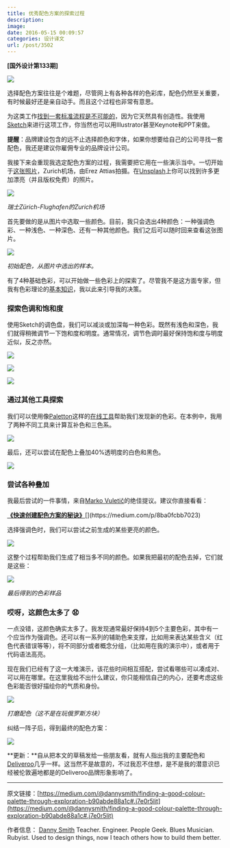 ```yaml
---
title: 优秀配色方案的探索过程
description: 
image: 
date: 2016-05-15 00:09:57
categories: 设计译文
url: /post/3502
---
```


**[国外设计第133期]**

![](https://storage.fleek-internal.com/0a3a8890-e65e-47ce-93d7-0442b9209d38-bucket/blog/posts/2016-05/05-11/1-XWDMzvBFKfF_Mf6ix1nf9A.jpeg)

选择配色方案往往是个难题，尽管网上有各种各样的色彩库，配色仍然至关重要，有时候最好还是亲自动手。而且这个过程也非常有意思。

为这类工作[找到一套标准流程是不可能的](http://www.firebrand.co.uk/process.asp)，因为它天然具有创造性。我使用[Sketch](http://sketchapp.com)来进行这项工作，你当然也可以用Illustrator甚至Keynote和PPT来做。

**提醒**：品牌建设包含的远不止选择颜色和字体，如果你想要给自己的公司寻找一套配色，我还是建议你雇佣专业的品牌设计公司。

我接下来会重现我选定配色方案的过程，我需要把它用在一些演示当中。一切开始于[这张照片](https://unsplash.com/photos/KqVHRmHVwwM)，Zurich机场，由Erez Attias拍摄。在[Unsplash](https://unsplash.com)上你可以找到许多更加漂亮（并且版权免费）的照片。

![](https://storage.fleek-internal.com/0a3a8890-e65e-47ce-93d7-0442b9209d38-bucket/blog/posts/2016-05/05-11/1-VHoHvr8JQjNoNxcaVA9u2g.jpeg)

*瑞士Zürich-Flughafen的Zurich机场*

首先要做的是从图片中选取一些颜色。目前，我只会选出4种颜色：一种强调色彩、一种浅色、一种深色、还有一种其他颜色。我们之后可以随时回来查看这张图片。

![](https://storage.fleek-internal.com/0a3a8890-e65e-47ce-93d7-0442b9209d38-bucket/blog/posts/2016-05/05-11/1-KTfLVZkGqqb02Tm0lKP6hA.png)

*初始配色，从图片中选出的样本。*

有了4种基础色彩，可以开始做一些色彩上的探索了。尽管我不是这方面专家，但我有色彩理论的[基本知识](https://www.smashingmagazine.com/2010/02/color-theory-for-designer-part-3-creating-your-own-color-palettes/)，我以此来引导我的决策。

### 探索色调和饱和度

使用Sketch的调色盘，我们可以减淡或加深每一种色彩。既然有浅色和深色，我们就得稍微调节一下饱和度和明度。通常情况，调节色调时最好保持饱和度与明度近似，反之亦然。

![](https://storage.fleek-internal.com/0a3a8890-e65e-47ce-93d7-0442b9209d38-bucket/blog/posts/2016-05/05-11/1-hrkOFdrzGPhOIV8GYzpi1A.png)

![](https://storage.fleek-internal.com/0a3a8890-e65e-47ce-93d7-0442b9209d38-bucket/blog/posts/2016-05/05-11/1-syH0srvgPs9NYU1tlxECqQ.png)

![](https://storage.fleek-internal.com/0a3a8890-e65e-47ce-93d7-0442b9209d38-bucket/blog/posts/2016-05/05-11/1-fevfYlI9rRjJ5iCSbcZOUQ.png)

### 通过其他工具探索

我们可以使用像[Paletton](http://paletton.com)这样的[在线工具](http://www.sessions.edu/color-calculator)帮助我们发现新的色彩。在本例中，我用了两种不同工具来计算互补色和三色系。

![](https://storage.fleek-internal.com/0a3a8890-e65e-47ce-93d7-0442b9209d38-bucket/blog/posts/2016-05/05-11/1--6vH4MJdXVHxr-mvilCvdQ.png)

最后，还可以尝试在配色上叠加40%透明度的白色和黑色。

![](https://storage.fleek-internal.com/0a3a8890-e65e-47ce-93d7-0442b9209d38-bucket/blog/posts/2016-05/05-11/1--vyvYrSOi8LJNYVm4Oxkww.png)

### 尝试各种叠加

我最后尝试的一件事情，来自[Marko Vuletič](https://medium.com/@markoxvee)的绝佳提议。建议你直接看看：

[**《快速创建配色方案的秘诀》**](https://medium.com/p/8ba0fcbb7023 "https://medium.com/p/8ba0fcbb7023")[](https://medium.com/p/8ba0fcbb7023)

选择强调色时，我们可以尝试之前生成的某些更亮的颜色。

![](https://storage.fleek-internal.com/0a3a8890-e65e-47ce-93d7-0442b9209d38-bucket/blog/posts/2016-05/05-11/1-Bx8AvMNcXPWljOgg_bi3HA.png)

这整个过程帮助我们生成了相当多不同的颜色。如果我把最初的配色去掉，它们就是这些：

![](https://storage.fleek-internal.com/0a3a8890-e65e-47ce-93d7-0442b9209d38-bucket/blog/posts/2016-05/05-11/1-yAmiyOuq-n8bNnXzhkPZPQ.png)

*最后得到的色彩样品*

### 哎呀，这颜色太多了 😧

一点没错，这颜色确实太多了。我发现通常最好保持4到5个主要色彩，其中有一个应当作为强调色。还可以有一系列的辅助色来支撑，比如用来表达某些含义（红色代表错误等等），将不同部分或者概念分组，（比如用在我的演示中），或者用于代码语法高亮。

现在我们已经有了这一大堆演示，该花些时间相互搭配，尝试看哪些可以凑成对、可以用在哪里。在这里我给不出什么建议，你只能相信自己的内心，还要考虑这些色彩能否很好描绘你的气质和身份。

![](https://storage.fleek-internal.com/0a3a8890-e65e-47ce-93d7-0442b9209d38-bucket/blog/posts/2016-05/05-11/1-NhYQLJJ2HC1dkaNkG49bWQ.png)

*打磨配色（这不是在玩俄罗斯方块）*

纠结一阵子后，得到最终的配色方案：

![](https://storage.fleek-internal.com/0a3a8890-e65e-47ce-93d7-0442b9209d38-bucket/blog/posts/2016-05/05-11/1-tBCSRhffACvsNF2eyt4HNQ.png)

**更新：**自从把本文的草稿发给一些朋友看，就有人指出我的主要配色和[Deliveroo](https://deliveroo.co.uk/)几乎一样。这当然不是故意的，不过我忍不住想，是不是我的潜意识已经被伦敦遍地都是的Deliveroo品牌形象影响了。

---

原文链接：[https://medium.com/@dannysmith/finding-a-good-colour-palette-through-exploration-b90abde88a1c#.j7e0r5lit](https://medium.com/@dannysmith/finding-a-good-colour-palette-through-exploration-b90abde88a1c#.j7e0r5lit)

作者信息：
[Danny Smith](https://medium.com/@dannysmith)
Teacher. Engineer. People Geek. Blues Musician. Rubyist. Used to design things, now I teach others how to build them better.